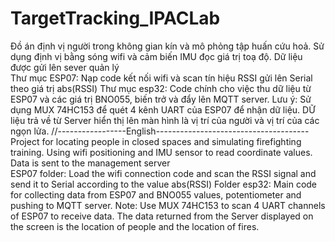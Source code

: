 # TargetTracking_IPACLab
Đồ án định vị người trong không gian kín và mô phỏng tập huấn cứu hoả. Sử dụng định vị bằng sóng wifi và cảm biến IMU đọc giá trị toạ độ. Dữ liệu được gửi lên sever quản lý \
Thư mục ESP07: Nạp code kết nối wifi và scan tín hiệu RSSI gửi lên Serial theo giá trị abs(RSSI)
Thư mục esp32: Code chính cho việc thu dữ liệu từ ESP07 và các giá trị BNO055, biến trở và đẩy lên MQTT server.
Lưu ý: Sử dụng MUX 74HC153 để quét 4 kênh UART của ESP07 để nhận dữ liệu. 
DỮ liệu trả về từ Server hiển thị lên màn hình là vị trí của người và vị trí của các ngọn lửa. 
//-----------------English--------------------------------------
Project for locating people in closed spaces and simulating firefighting training. Using wifi positioning and IMU sensor to read coordinate values. Data is sent to the management server\
ESP07 folder: Load the wifi connection code and scan the RSSI signal and send it to Serial according to the value abs(RSSI)
Folder esp32: Main code for collecting data from ESP07 and BNO055 values, potentiometer and pushing to MQTT server.
Note: Use MUX 74HC153 to scan 4 UART channels of ESP07 to receive data. 
The data returned from the Server displayed on the screen is the location of people and the location of fires.
